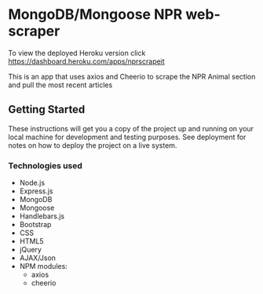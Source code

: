 # MongoDB/Mongoose NPR web-scraper

To view the deployed Heroku version click https://dashboard.heroku.com/apps/nprscrapeit


This is an app that uses axios and Cheerio to scrape the NPR Animal section and pull the most recent articles

## Getting Started

These instructions will get you a copy of the project up and running on your local machine for development and testing purposes. See deployment for notes on how to deploy the project on a live system.

### Technologies used

  * Node.js
  * Express.js
  * MongoDB
  * Mongoose
  * Handlebars.js
  * Bootstrap
  * CSS
  * HTML5
  * jQuery
  * AJAX/Json
  * NPM modules:
    * axios
    * cheerio


